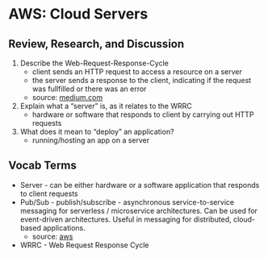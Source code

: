 # AWS: Cloud Servers

## Review, Research, and Discussion

1. Describe the Web-Request-Response-Cycle
    - client sends an HTTP request to access a resource on a server
    - the server sends a response to the client, indicating if the request was fullfilled or there was an error
    - source: [medium.com](https://medium.com/@jen_strong/the-request-response-cycle-of-the-web-1b7e206e9047)
2. Explain what a “server” is, as it relates to the WRRC
    - hardware or software that responds to client by carrying out HTTP requests
3. What does it mean to “deploy” an application?
    - running/hosting an app on a server

## Vocab Terms

- Server - can be either hardware or a software application that responds to client requests
- Pub/Sub - publish/subscribe - asynchronous service-to-service messaging for serverless / microservice architectures. Can be used for event-driven architectures. Useful in messaging for distributed, cloud-based applications.
  - source: [aws](https://aws.amazon.com/pub-sub-messaging/)
- WRRC - Web Request Response Cycle
